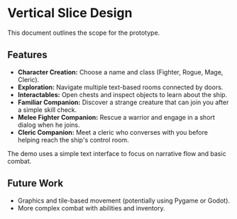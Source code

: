 # Vertical Slice Design

This document outlines the scope for the prototype.

## Features

* **Character Creation:** Choose a name and class (Fighter, Rogue, Mage, Cleric).
* **Exploration:** Navigate multiple text-based rooms connected by doors.
* **Interactables:** Open chests and inspect objects to learn about the ship.
* **Familiar Companion:** Discover a strange creature that can join you after a simple skill check.
* **Melee Fighter Companion:** Rescue a warrior and engage in a short dialog when he joins.
* **Cleric Companion:** Meet a cleric who converses with you before helping reach the ship's control room.

The demo uses a simple text interface to focus on narrative flow and basic combat.

## Future Work

* Graphics and tile-based movement (potentially using Pygame or Godot).
* More complex combat with abilities and inventory.
